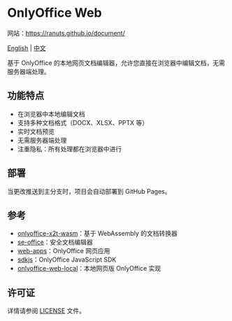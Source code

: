 # OnlyOffice Web

网站：https://ranuts.github.io/document/

[English](readme.md) | [中文](readme.zh.md)

基于 OnlyOffice 的本地网页文档编辑器，允许您直接在浏览器中编辑文档，无需服务器端处理。

## 功能特点

- 在浏览器中本地编辑文档
- 支持多种文档格式（DOCX、XLSX、PPTX 等）
- 实时文档预览
- 无需服务器端处理
- 注重隐私：所有处理都在浏览器中进行

## 部署

当更改推送到主分支时，项目会自动部署到 GitHub Pages。

## 参考

- [onlyoffice-x2t-wasm](https://github.com/cryptpad/onlyoffice-x2t-wasm)：基于 WebAssembly 的文档转换器
- [se-office](https://github.com/Qihoo360/se-office)：安全文档编辑器
- [web-apps](https://github.com/ONLYOFFICE/web-apps)：OnlyOffice 网页应用
- [sdkjs](https://github.com/ONLYOFFICE/sdkjs)：OnlyOffice JavaScript SDK
- [onlyoffice-web-local](https://github.com/sweetwisdom/onlyoffice-web-local)：本地网页版 OnlyOffice 实现

## 许可证

详情请参阅 [LICENSE](LICENSE) 文件。
